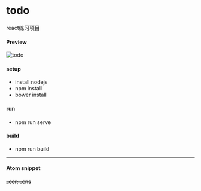 # todo
react练习项目

#### Preview
![todo](https://github.com/simsir-lin/todo/preview.jpg)

#### setup
* install nodejs
* npm install
* bower install

#### run
* npm run serve

#### build
* npm run build

***
#### Atom snippet
<del>_cer; _cns</del>
